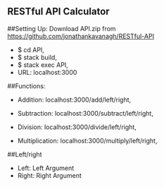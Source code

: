 ## RESTful API Calculator

##Setting Up:
Download API.zip from https://github.com/jonathankavanagh/RESTful-API
- $ cd API, 
- $ stack build, 
- $ stack exec API, 
- URL: localhost:3000 

##Functions:
- Addition: localhost:3000/add/left/right, 

- Subtraction: localhost:3000/subtract/left/right, 

- Division: localhost:3000/divide/left/right, 

- Multiplication: localhost:3000/multiply/left/right, 

##Left/right
- Left: Left Argument
- Right: Right Argument
